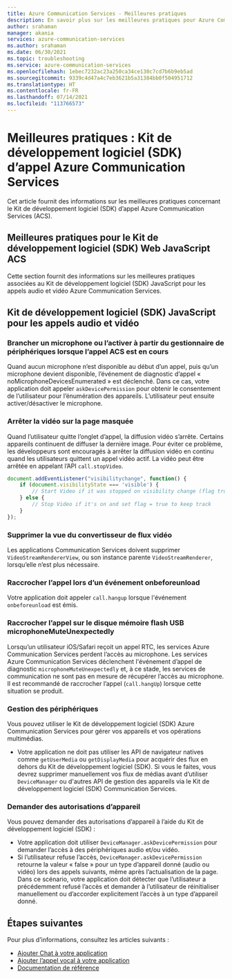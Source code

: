 ```yaml
---
title: Azure Communication Services - Meilleures pratiques
description: En savoir plus sur les meilleures pratiques pour Azure Communication Services
author: srahaman
manager: akania
services: azure-communication-services
ms.author: srahaman
ms.date: 06/30/2021
ms.topic: troubleshooting
ms.service: azure-communication-services
ms.openlocfilehash: 1ebec7232ac23a250ca34ce130c7cd7b6b9eb5ad
ms.sourcegitcommit: 9339c4d47a4c7eb3621b5a31384bb0f504951712
ms.translationtype: HT
ms.contentlocale: fr-FR
ms.lasthandoff: 07/14/2021
ms.locfileid: "113766573"
---
```

# <a name="best-practices-azure-communication-services-calling-sdks"></a>Meilleures pratiques : Kit de développement logiciel (SDK) d’appel Azure Communication Services
Cet article fournit des informations sur les meilleures pratiques concernant le Kit de développement logiciel (SDK) d’appel Azure Communication Services (ACS).

## <a name="acs-web-javascript-sdk-best-practices"></a>Meilleures pratiques pour le Kit de développement logiciel (SDK) Web JavaScript ACS
Cette section fournit des informations sur les meilleures pratiques associées au Kit de développement logiciel (SDK) JavaScript pour les appels audio et vidéo Azure Communication Services.

## <a name="javascript-voice-and-video-calling-sdk"></a>Kit de développement logiciel (SDK) JavaScript pour les appels audio et vidéo

### <a name="plug-in-microphone-or-enable-microphone-from-device-manager-when-acs-call-in-progress"></a>Brancher un microphone ou l’activer à partir du gestionnaire de périphériques lorsque l’appel ACS est en cours
Quand aucun microphone n’est disponible au début d’un appel, puis qu’un microphone devient disponible, l’événement de diagnostic d’appel « noMicrophoneDevicesEnumerated » est déclenché.
Dans ce cas, votre application doit appeler `askDevicePermission` pour obtenir le consentement de l’utilisateur pour l’énumération des appareils. L’utilisateur peut ensuite activer/désactiver le microphone.

### <a name="stop-video-on-page-hide"></a>Arrêter la vidéo sur la page masquée
Quand l’utilisateur quitte l’onglet d’appel, la diffusion vidéo s’arrête. Certains appareils continuent de diffuser la dernière image. Pour éviter ce problème, les développeurs sont encouragés à arrêter la diffusion vidéo en continu quand les utilisateurs quittent un appel vidéo actif. La vidéo peut être arrêtée en appelant l’API `call.stopVideo`.
```JavaScript
document.addEventListener("visibilitychange", function() {
    if (document.visibilityState === 'visible') {
        // Start Video if it was stopped on visibility change (flag true)
    } else {
        // Stop Video if it's on and set flag = true to keep track
    }
});
```

### <a name="dispose-video-stream-renderer-view"></a>Supprimer la vue du convertisseur de flux vidéo
Les applications Communication Services doivent supprimer `VideoStreamRendererView`, ou son instance parente `VideoStreamRenderer`, lorsqu’elle n’est plus nécessaire.

### <a name="hang-up-the-call-on-onbeforeunload-event"></a>Raccrocher l’appel lors d’un événement onbeforeunload
Votre application doit appeler `call.hangup` lorsque l'événement `onbeforeunload` est émis.

### <a name="hang-up-the-call-on-microphonemuteunexpectedly-ufd"></a>Raccrocher l’appel sur le disque mémoire flash USB microphoneMuteUnexpectedly
Lorsqu’un utilisateur iOS/Safari reçoit un appel RTC, les services Azure Communication Services perdent l’accès au microphone. Les services Azure Communication Services déclenchent l'événement d’appel de diagnostic `microphoneMuteUnexpectedly` et, à ce stade, les services de communication ne sont pas en mesure de récupérer l’accès au microphone.
Il est recommandé de raccrocher l’appel (`call.hangUp`) lorsque cette situation se produit.

### <a name="device-management"></a>Gestion des périphériques
Vous pouvez utiliser le Kit de développement logiciel (SDK) Azure Communication Services pour gérer vos appareils et vos opérations multimédias.
- Votre application ne doit pas utiliser les API de navigateur natives comme `getUserMedia` ou `getDisplayMedia` pour acquérir des flux en dehors du Kit de développement logiciel (SDK). Si vous le faites, vous devrez supprimer manuellement vos flux de médias avant d’utiliser `DeviceManager` ou d'autres API de gestion des appareils via le Kit de développement logiciel (SDK) Communication Services.

### <a name="request-device-permissions"></a>Demander des autorisations d’appareil
Vous pouvez demander des autorisations d’appareil à l’aide du Kit de développement logiciel (SDK) :
- Votre application doit utiliser `DeviceManager.askDevicePermission` pour demander l’accès à des périphériques audio et/ou vidéo.
- Si l’utilisateur refuse l’accès, `DeviceManager.askDevicePermission` retourne la valeur « false » pour un type d’appareil donné (audio ou vidéo) lors des appels suivants, même après l’actualisation de la page. Dans ce scénario, votre application doit détecter que l’utilisateur a précédemment refusé l’accès et demander à l’utilisateur de réinitialiser manuellement ou d’accorder explicitement l’accès à un type d’appareil donné.

## <a name="next-steps"></a>Étapes suivantes
Pour plus d’informations, consultez les articles suivants :

- [Ajouter Chat à votre application](../quickstarts/chat/get-started.md)
- [Ajouter l’appel vocal à votre application](../quickstarts/voice-video-calling/getting-started-with-calling.md)
- [Documentation de référence](reference.md)
